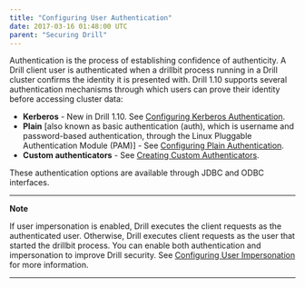 ```yaml
---
title: "Configuring User Authentication"
date: 2017-03-16 01:48:00 UTC
parent: "Securing Drill"
---
```

Authentication is the process of establishing confidence of authenticity. A Drill client user is authenticated when a drillbit process running in a Drill cluster confirms the identity it is presented with.  Drill 1.10 supports several authentication mechanisms through which users can prove their identity before accessing cluster data: 

* **Kerberos** - New in Drill 1.10. See [Configuring Kerberos Authentication]({{site.baseurl}}/docs/configuring-kerberos-authentication/).
* **Plain** [also known as basic authentication (auth), which is username and password-based authentication, through the Linux Pluggable Authentication Module (PAM)] - See [Configuring Plain Authentication]({{site.baseurl}}/docs/configuring-plain-authentication/).
* **Custom authenticators** - See [Creating Custom Authenticators]({{site.baseurl}}/docs/creating-custom-authenticators).

These authentication options are available through JDBC and ODBC interfaces.

---
**Note**

If user impersonation is enabled, Drill executes the client requests as the authenticated user. Otherwise, Drill executes client requests as the user that started the drillbit process. You can enable both authentication and impersonation to improve Drill security. See [Configuring User Impersonation]({{site.baseurl}}/docs/configuring-user-impersonation/) for more information.

---






